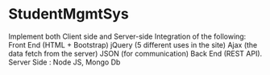 # StudentMgmtSys
Implement both Client side and Server-side Integration of the following: Front End (HTML + Bootstrap) jQuery (5 different uses in the site) Ajax (the data fetch from the server) JSON (for communication) Back End (REST API). Server Side : Node JS, Mongo Db
